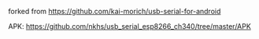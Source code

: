 forked from https://github.com/kai-morich/usb-serial-for-android

APK: https://github.com/nkhs/usb_serial_esp8266_ch340/tree/master/APK